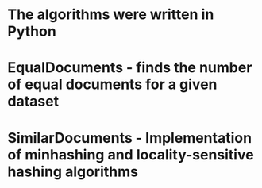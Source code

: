 # The algorithms were written in Python

# EqualDocuments - finds the number of equal documents for a given dataset
# SimilarDocuments - Implementation of minhashing and locality-sensitive hashing algorithms
